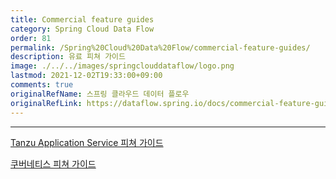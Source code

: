 ```yaml
---
title: Commercial feature guides
category: Spring Cloud Data Flow
order: 81
permalink: /Spring%20Cloud%20Data%20Flow/commercial-feature-guides/
description: 유료 피쳐 가이드
image: ./../../images/springclouddataflow/logo.png
lastmod: 2021-12-02T19:33:00+09:00
comments: true
originalRefName: 스프링 클라우드 데이터 플로우
originalRefLink: https://dataflow.spring.io/docs/commercial-feature-guides/
---
```


---

[Tanzu Application Service 피쳐 가이드](https://docs.pivotal.io/scdf/1-11/)

[쿠버네티스 피쳐 가이드](https://docs.pivotal.io/scdf-k8s/1-3/index.html)